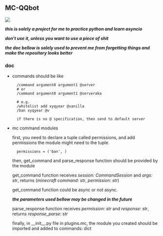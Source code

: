## MC-QQbot

![](https://github.com/xyqyear/minecraft-qqbot/workflows/test/badge.svg)

***this is solely a project for me to practice python and learn asyncio***

***don't use it, unless you want to use a piece of shit***

***the doc bellow is solely used to prevent me from forgetting things and make the repository looks better***

### doc

- commands should be like
    
        /command argument0 argument1 @server
        # or
        /command argument0 argument1 @serveraka
        
        # e.g.
        /whitelist add xyqyear @vanilla
        /ban xyqyear @v
        
        if there is no @ specification, then send to default server
        
- mc command modules
    
    first, you need to declare a tuple called permissions, and add permissions the 
    module might need to the tuple.
        
        permissions = ('ban', )
    
    then, get_command and parse_response function should be provided by the module
    
    get_command function receives *session: CommandSession* and *args: str*, 
    returns (*minecraft command: str*, *permission: str*)
    
    get_command function could be async or not async.
    
    ***the parameters used bellow may be changed in the future***
    
    parse_response function receives *permission: str* and *response: str*, 
    returns *response_parse: str*
    
    finally, in \_\_init__.py file in plugins.mc, the module you created should be 
    imported and added to commands: dict
